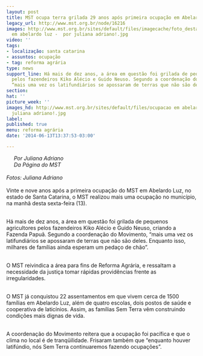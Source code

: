 ```yaml
---
layout: post
title: MST ocupa terra grilada 29 anos após primeira ocupação em Abelardo Luz
legacy_url: http://www.mst.org.br/node/16216
images: http://www.mst.org.br/sites/default/files/imagecache/foto_destaque/ocupacao
  em abelardo luz -  por juliana adriano!.jpg
video: ''
tags:
- localização: santa catarina
- assuntos: ocupação
- tag: reforma agrária
type: news
support_line: Há mais de dez anos, a área em questão foi grilada de pequenos agricultores
  pelos fazendeiros Kiko Alécio e Guido Neuso. Segundo a coordenação do Movimento,
  “mais uma vez os latifundiários se apossaram de terras que não são deles".
section: 
hat: ''
picture_week: ''
images_hd: http://www.mst.org.br/sites/default/files/ocupacao em abelardo luz -  por
  juliana adriano!.jpg
label: 
published: true
menu: reforma agrária
date: '2014-06-13T13:37:53-03:00'

---
```

<p><em><img style="margin: 10px; float: left;" src="http://www.mst.org.br/sites/default/files/ocupacao%20em%20abelardo%20luz%20-%20sc%20por%20juliana%20adriano%20%282%29.jpg" alt=""></em></p><p><em>Por Juliana Adriano<br>Da Página do MST<br></em><br><em>Fotos:</em>&nbsp;<em>Juliana Adriano<br></em><br>Vinte e nove anos após a primeira ocupação do MST em Abelardo Luz, no estado de Santa Catarina, o MST realizou mais uma ocupação no município, na manhã desta sexta-feira (13).</p><p><br>Há mais de dez anos, a área em questão foi grilada de pequenos agricultores pelos fazendeiros Kiko Alécio e Guido Neuso, criando a Fazenda Papuã. Segundo a coordenação do Movimento, “mais uma vez os latifundiários se apossaram de terras que não são deles. Enquanto isso, milhares de famílias ainda esperam um pedaço de chão”.&nbsp;</p><p><br>O MST reivindica a área para fins de Reforma Agrária, e ressaltam a necessidade da justiça tomar rápidas providências frente as irregularidades.</p><p><br>O MST já conquistou 22 assentamentos em que vivem cerca de 1500 famílias em Abelardo Luz, além de quatro escolas, dois postos de saúde e cooperativa de laticínios. Assim, as famílias Sem Terra vêm construindo condições mais dignas de vida.</p><p><br>A coordenação do Movimento reitera que a ocupação foi pacífica e que o clima no local é de tranqüilidade. Frisaram também que “enquanto houver latifúndio, nós Sem Terra continuaremos fazendo ocupações”.</p><div>&nbsp;<img style="margin: 10px;" src="http://www.mst.org.br/sites/default/files/ocupacao%20em%20abelardo%20luz%20-%20%20por%20juliana%20adriano.jpg" alt=""></div>
